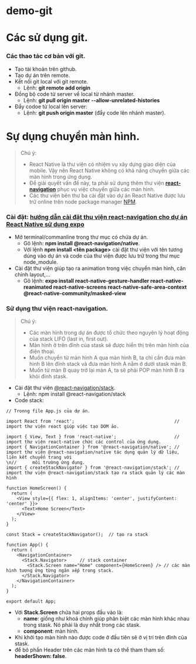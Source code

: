 # demo-git
Các sử dụng git.
============================
### Các thao tác cơ bản với git.
- Tạo tài khoản trên github.
- Tạo dự án trên remote.
- Kết nối git local với git remote.
  + Lệnh: **git remote add origin <url>**
- Đồng bộ code từ server về local từ nhánh master.
  + Lệnh: **git pull origin master --allow-unrelated-histories**
- Đẩy codoe từ local lên server:
  + Lệnh: **git push origin master** (đẩy code lên nhánh master).
  
Sự dụng chuyển màn hình.
============================
> Chú ý:
>  + React Native là thư viện có nhiệm vụ xây dựng giao diện của mobile. Vậy nên React Native không có khả năng chuyển giữa các màn hình trong ứng dụng. 
>  + Để giải quyết vấn đề này, ta phải sử dụng thêm thư viện **[react-navigation](https://reactnavigation.org/docs/getting-started)** phục vụ việc chuyển giữa các màn hình.
> + Các thư viện bên thư ba cài đặt vào dự án React Native được lưu trữ online trên node package manager [NPM](https://www.npmjs.com/). 

### Cài đặt: [hướng dẫn cài đặt thu viện react-navigation cho dự án React Native sử dụng expo](https://reactnavigation.org/docs/getting-started)
- Mở terminal/commanline trong thư mục có chứa dự án.
  + Gõ lệnh: **npm install @react-navigation/native**. 
  + Với lệnh **npm install <tên package>** cài đặt thư viện với tên tương dúng vào dự án và code của thư viện được lưu trữ trong thư mục node_module.
- Cài đặt thư viện giúp tạo ra animation trong việc chuyển màn hình, căn chỉnh layout,...
  + Gõ lệnh: **expo install react-native-gesture-handler react-native-reanimated react-native-screens react-native-safe-area-context @react-native-community/masked-view**
### Sử dụng thư viện react-navigation.
> Chú ý:
>  + Các màn hình trong dự án được tổ chức theo nguyên lý hoạt động của stack LIFO (last in, first out).
>  + Màn hình ở trên đỉnh của stask sẽ được hiển thị trên màn hình của điện thoại.
>  + Muốn chuyển từ màn hình A qua màn hình B, ta chỉ cần đưa màn hình B lên đỉnh stack và đưa màn hình A nằm ở dưới stask màn B.
>  + Muốn từ màn B quay trở lại màn A, ta sẽ phải POP màn hình B ra khỏi đỉnh stask.
- Cài đặt thư viện [@react-navigation/stack](https://reactnavigation.org/docs/hello-react-navigation).
  + Lệnh: npm install @react-navigation/stack
- Code stack:
```
// Tronng file App.js của dự án.

import React from 'react';                                      // import thư viện react giúp việc tạo DOM ảo.

import { View, Text } from 'react-native';                      // import thư viện react-native chức các control của ứng dụng.
import { NavigationContainer } from '@react-navigation/native'; // import thư viện @react-navigation/native tác dụng quản lý dữ liệu, liên kết chuyển trang với                                                                 \n//      môi trường ứng dụng.
import { createStackNavigator } from '@react-navigation/stack'; // import thư viện @react-navigation/stack tạo ra stack quản lý các màn hình

function HomeScreen() {
  return (
    <View style={{ flex: 1, alignItems: 'center', justifyContent: 'center' }}>
      <Text>Home Screen</Text>
    </View>
  );
}

const Stack = createStackNavigator();  // tạo ra stack

function App() {
  return (
    <NavigationContainer>
      <Stack.Navigator>     // stack container
        <Stack.Screen name="Home" component={HomeScreen} /> // các màn hình tương ứng từng ngăn xếp trong stack.
      </Stack.Navigator>
    </NavigationContainer>
  );
}

export default App;
```
  + Với **Stack.Screen** chứa hai props đầu vào là:
    * **name**: giống như khoá chính giúp phân biệt các màn hình khác nhau trong stask. Nó phải là duy nhất trong các stask.
    * **component**: màn hình.
  + Khi khởi tạo màn hình nào được code ở đầu tiên sẽ ở vị trí trên đỉnh của stask.
  + để bỏ phần Header trên các màn hình ta có thể tham tham số: **headerShown: false**.
  
  
  
  
  
  

